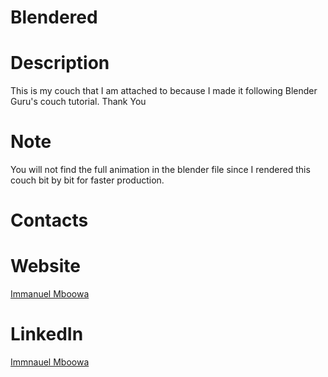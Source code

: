 # Blendered

# Description

This is my couch that I am attached to because I made it following Blender Guru's couch tutorial. Thank You
  
# Note

You will not find the full animation in the blender file since I rendered this couch bit by bit for faster production.

# Contacts

# Website
[Immanuel Mboowa](https://imboowa.github.io/ImmanuelMboowa/)

# LinkedIn
[Immnauel Mboowa](https://www.linkedin.com/in/immanuel-mboowa-773b65343/)




